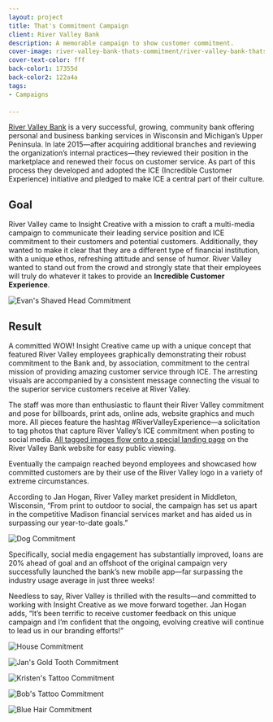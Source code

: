 ```yaml
---
layout: project
title: That's Commitment Campaign
client: River Valley Bank
description: A memorable campaign to show customer commitment.
cover-image: river-valley-bank-thats-commitment/river-valley-bank-thats-commitment-cover
cover-text-color: fff
back-color1: 17355d
back-color2: 122a4a
tags:
- Campaigns

---
```


<a href="https://www.rivervalleybank.com/" target="_blank" rel="noopener">River Valley Bank</a> is a very successful, growing, community bank offering personal and business banking services in Wisconsin and Michigan’s Upper Peninsula. In late 2015—after acquiring additional branches and reviewing the organization’s internal practices—they reviewed their position in the marketplace and renewed their focus on customer service. As part of this process they developed and adopted the ICE (Incredible Customer Experience) initiative and pledged to make ICE a central part of their culture.

## Goal

River Valley came to Insight Creative with a mission to craft a multi-media campaign to communicate their leading service position and ICE commitment to their customers and potential customers. Additionally, they wanted to make it clear that they are a different type of financial institution, with a unique ethos, refreshing attitude and sense of humor. River Valley wanted to stand out from the crowd and strongly state that their employees will truly do whatever it takes to provide an <strong>Incredible Customer Experience</strong>.

<div>
<img data-aos="fade-up" src="/img/projects/river-valley-bank-thats-commitment/river-valley-bank-thats-commitment-evan.jpg"
alt="Evan's Shaved Head Commitment"
srcset="
/img/projects/river-valley-bank-thats-commitment/river-valley-bank-thats-commitment-evan-2400.jpg 2400w,
/img/projects/river-valley-bank-thats-commitment/river-valley-bank-thats-commitment-evan-1800.jpg 1800w,
/img/projects/river-valley-bank-thats-commitment/river-valley-bank-thats-commitment-evan-1200.jpg 1200w,
/img/projects/river-valley-bank-thats-commitment/river-valley-bank-thats-commitment-evan-900.jpg 900w,
/img/projects/river-valley-bank-thats-commitment/river-valley-bank-thats-commitment-evan-600.jpg 600w,
/img/projects/river-valley-bank-thats-commitment/river-valley-bank-thats-commitment-evan-400.jpg 400w" />
</div>

<div class="spacer"></div>

## Result

A committed WOW! Insight Creative came up with a unique concept that featured River Valley employees graphically demonstrating their robust commitment to the Bank and, by association, commitment to the central mission of providing amazing customer service through ICE. The arresting visuals are accompanied by a consistent message connecting the visual to the superior service customers receive at River Valley.

The staff was more than enthusiastic to flaunt their River Valley commitment and pose for billboards, print ads, online ads, website graphics and much more. All pieces feature the hashtag #RiverValleyExperience—a solicitation to tag photos that capture River Valley’s ICE commitment when posting to social media. <a href="https://www.rivervalleybank.com/river-valley-experience.html" target="_blank" rel="noopener"> All tagged images flow onto a special landing page</a> on the River Valley Bank website for easy public viewing.

Eventually the campaign reached beyond employees and showcased how committed customers are by their use of the River Valley logo in a variety of extreme circumstances.

According to Jan Hogan, River Valley market president in Middleton, Wisconsin, “From print to outdoor to social, the campaign has set us apart in the competitive Madison financial services market and has aided us in surpassing our year-to-date goals.”

<div>
<img data-aos="fade-up" src="/img/projects/river-valley-bank-thats-commitment/river-valley-bank-thats-commitment-dog.jpg"
alt="Dog Commitment"
srcset="
/img/projects/river-valley-bank-thats-commitment/river-valley-bank-thats-commitment-dog-2400.jpg 2400w,
/img/projects/river-valley-bank-thats-commitment/river-valley-bank-thats-commitment-dog-1800.jpg 1800w,
/img/projects/river-valley-bank-thats-commitment/river-valley-bank-thats-commitment-dog-1200.jpg 1200w,
/img/projects/river-valley-bank-thats-commitment/river-valley-bank-thats-commitment-dog-900.jpg 900w,
/img/projects/river-valley-bank-thats-commitment/river-valley-bank-thats-commitment-dog-600.jpg 600w,
/img/projects/river-valley-bank-thats-commitment/river-valley-bank-thats-commitment-dog-400.jpg 400w" />
</div>

<div class="spacer"></div>

Specifically, social media engagement has substantially improved, loans are 20% ahead of goal and an offshoot of the original campaign very successfully launched the bank’s new mobile app—far surpassing the industry usage average in just three weeks!

Needless to say, River Valley is thrilled with the results—and committed to working with Insight Creative as we move forward together. Jan Hogan adds, “It’s been terrific to receive customer feedback on this unique campaign and I’m confident that the ongoing, evolving creative will continue to lead us in our branding efforts!”

<div class="images">

<img class="half first fit" data-aos="fade-up"
data-featherlight="/img/projects/river-valley-bank-thats-commitment/river-valley-bank-thats-commitment-house-2400.jpg" src="/img/projects/river-valley-bank-thats-commitment/river-valley-bank-thats-commitment-house.jpg"
alt="House Commitment"
srcset="
/img/projects/river-valley-bank-thats-commitment/river-valley-bank-thats-commitment-house-2400.jpg 2400w,
/img/projects/river-valley-bank-thats-commitment/river-valley-bank-thats-commitment-house-1800.jpg 1800w,
/img/projects/river-valley-bank-thats-commitment/river-valley-bank-thats-commitment-house-1200.jpg 1200w,
/img/projects/river-valley-bank-thats-commitment/river-valley-bank-thats-commitment-house-900.jpg 900w,
/img/projects/river-valley-bank-thats-commitment/river-valley-bank-thats-commitment-house-600.jpg 600w,
/img/projects/river-valley-bank-thats-commitment/river-valley-bank-thats-commitment-house-400.jpg 400w" />

<img class="half last fit" data-aos="fade-up"
data-featherlight="/img/projects/river-valley-bank-thats-commitment/river-valley-bank-thats-commitment-jan-2400.jpg" src="/img/projects/river-valley-bank-thats-commitment/river-valley-bank-thats-commitment-jan.jpg"
alt="Jan's Gold Tooth Commitment"
srcset="
/img/projects/river-valley-bank-thats-commitment/river-valley-bank-thats-commitment-jan-2400.jpg 2400w,
/img/projects/river-valley-bank-thats-commitment/river-valley-bank-thats-commitment-jan-1800.jpg 1800w,
/img/projects/river-valley-bank-thats-commitment/river-valley-bank-thats-commitment-jan-1200.jpg 1200w,
/img/projects/river-valley-bank-thats-commitment/river-valley-bank-thats-commitment-jan-900.jpg 900w,
/img/projects/river-valley-bank-thats-commitment/river-valley-bank-thats-commitment-jan-600.jpg 600w,
/img/projects/river-valley-bank-thats-commitment/river-valley-bank-thats-commitment-jan-400.jpg 400w" />

<img class="full fit" data-aos="fade-up"
data-featherlight="/img/projects/river-valley-bank-thats-commitment/river-valley-bank-thats-commitment-kristen-2400.jpg" src="/img/projects/river-valley-bank-thats-commitment/river-valley-bank-thats-commitment-kristen.jpg"
alt="Kristen's Tattoo Commitment"
srcset="
/img/projects/river-valley-bank-thats-commitment/river-valley-bank-thats-commitment-kristen-2400.jpg 2400w,
/img/projects/river-valley-bank-thats-commitment/river-valley-bank-thats-commitment-kristen-1800.jpg 1800w,
/img/projects/river-valley-bank-thats-commitment/river-valley-bank-thats-commitment-kristen-1200.jpg 1200w,
/img/projects/river-valley-bank-thats-commitment/river-valley-bank-thats-commitment-kristen-900.jpg 900w,
/img/projects/river-valley-bank-thats-commitment/river-valley-bank-thats-commitment-kristen-600.jpg 600w,
/img/projects/river-valley-bank-thats-commitment/river-valley-bank-thats-commitment-kristen-400.jpg 400w" />

<img class="half first fit" data-aos="fade-up"
data-featherlight="/img/projects/river-valley-bank-thats-commitment/river-valley-bank-thats-commitment-bob-2400.jpg" src="/img/projects/river-valley-bank-thats-commitment/river-valley-bank-thats-commitment-bob.jpg"
alt="Bob's Tattoo Commitment"
srcset="
/img/projects/river-valley-bank-thats-commitment/river-valley-bank-thats-commitment-bob-2400.jpg 2400w,
/img/projects/river-valley-bank-thats-commitment/river-valley-bank-thats-commitment-bob-1800.jpg 1800w,
/img/projects/river-valley-bank-thats-commitment/river-valley-bank-thats-commitment-bob-1200.jpg 1200w,
/img/projects/river-valley-bank-thats-commitment/river-valley-bank-thats-commitment-bob-900.jpg 900w,
/img/projects/river-valley-bank-thats-commitment/river-valley-bank-thats-commitment-bob-600.jpg 600w,
/img/projects/river-valley-bank-thats-commitment/river-valley-bank-thats-commitment-bob-400.jpg 400w" />

<img class="half last fit" data-aos="fade-up"
data-featherlight="/img/projects/river-valley-bank-thats-commitment/river-valley-bank-thats-commitment-bluehair-2400.jpg" src="/img/projects/river-valley-bank-thats-commitment/river-valley-bank-thats-commitment-bluehair.jpg"
alt="Blue Hair Commitment"
srcset="
/img/projects/river-valley-bank-thats-commitment/river-valley-bank-thats-commitment-bluehair-2400.jpg 2400w,
/img/projects/river-valley-bank-thats-commitment/river-valley-bank-thats-commitment-bluehair-1800.jpg 1800w,
/img/projects/river-valley-bank-thats-commitment/river-valley-bank-thats-commitment-bluehair-1200.jpg 1200w,
/img/projects/river-valley-bank-thats-commitment/river-valley-bank-thats-commitment-bluehair-900.jpg 900w,
/img/projects/river-valley-bank-thats-commitment/river-valley-bank-thats-commitment-bluehair-600.jpg 600w,
/img/projects/river-valley-bank-thats-commitment/river-valley-bank-thats-commitment-bluehair-400.jpg 400w" />

</div>

